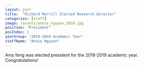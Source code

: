 ```yaml
---
layout: post
title:  "Richard Morrill Elected Research Director"
categories: [staff]
image: /assets/annie_nguyen_2018.jpg
position: "President"
posIndex: 1
yearGroup: "2019-2020 Academic Year"
staffName: "Annie Nguyen"
---
```


Amy feng was elected president for the 2018-2019 academic year. Congratulations!
